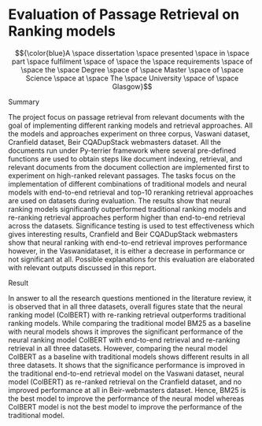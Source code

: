 # Evaluation of Passage Retrieval on Ranking models

 $${\color{blue}A \space dissertation \space presented \space in \space part \space fulfilment \space of \space the \space requirements \space of \space the \space Degree \space of \space Master \space of \space Science \space at \space The \space University \space of \space Glasgow}$$

 Summary

The project focus on passage retrieval from relevant documents with the goal of implementing different ranking models and retrieval approaches. All the models and approaches experiment on three corpus, Vaswani dataset, Cranfield dataset, Beir CQADupStack webmasters dataset. All the documents run under Py-terrier framework where several pre-defined functions are used to obtain steps like document indexing, retrieval, and relevant documents from the document collection are implemented first to experiment on high-ranked relevant passages. The tasks focus on the implementation of different combinations of traditional models and neural models with end-to-end retrieval and top-10 reranking retrieval approaches are used on datasets during evaluation. The results show that neural ranking models significantly outperformed traditional ranking models and re-ranking retrieval approaches perform higher than end-to-end retrieval across the datasets. Significance testing is used to test effectiveness which gives interesting results, Cranfield and Beir CQADupStack webmasters show that neural ranking with end-to-end retrieval improves performance however, in the Vaswanidataset, it is either a decrease in performance or not significant at all. Possible explanations for this evaluation are elaborated with relevant outputs discussed in this report.


Result

In answer to all the research questions mentioned in the literature review, it is observed that in all three datasets, overall figures state that the neural ranking model (ColBERT) with re-ranking retrieval outperforms traditional ranking models. While comparing the traditional model BM25 as a baseline with neural models shows it improves the significant performance of the neural ranking model ColBERT with end-to-end retrieval and re-ranking retrieval in all three datasets. However, comparing the neural model ColBERT as a baseline with traditional models shows different results in all three datasets. It shows that the significance performance is improved in the traditional end-to-end retrieval model on the Vaswani dataset, neural model (ColBERT) as re-ranked retrieval on the Cranfield dataset, and no improved performance at all in Beir-webmasters dataset. Hence, BM25 is the best model to improve the performance of the neural model whereas ColBERT model is not the best model to improve the performance of the traditional model.


